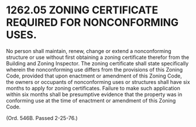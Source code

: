 1262.05 ZONING CERTIFICATE REQUIRED FOR NONCONFORMING USES.
===========================================================

No person shall maintain, renew, change or extend a nonconforming
structure or use without first obtaining a zoning certificate therefor
from the Building and Zoning Inspector. The zoning certificate shall
state specifically wherein the nonconforming use differs from the
provisions of this Zoning Code, provided that upon enactment or
amendment of this Zoning Code, the owners or occupants of nonconforming
uses or structures shall have six months to apply for zoning
certificates. Failure to make such application within six months shall
be presumptive evidence that the property was in conforming use at the
time of enactment or amendment of this Zoning Code.

(Ord. 546B. Passed 2-25-76.)
